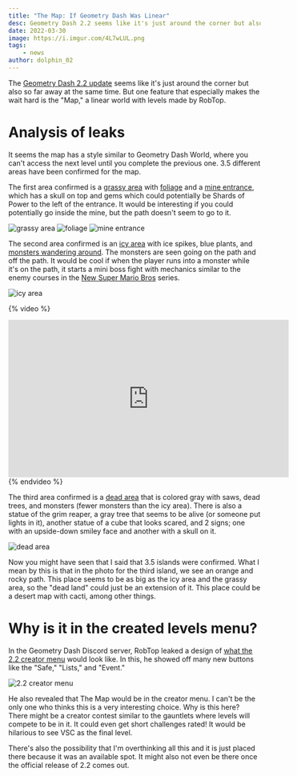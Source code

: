 ```yaml
---
title: "The Map: If Geometry Dash Was Linear"
desc: Geometry Dash 2.2 seems like it's just around the corner but also so far away at the same time. But one feature that especially makes the wait hard is the "Map," a linear world with levels made by RobTop.
date: 2022-03-30
image: https://i.imgur.com/4L7wLUL.png
tags: 
    - news
author: dolphin_02
---
```


The [Geometry Dash 2.2 update](https://geometry-dash.fandom.com/wiki/Update_2.2) seems like it's just around the corner but also so far away at the same time. But one feature that especially makes the wait hard is the "Map," a linear world with levels made by RobTop.

# Analysis of leaks

It seems the map has a style similar to Geometry Dash World, where you can't access the next level until you complete the previous one. 3.5 different areas have been confirmed for the map. 

The first area confirmed is a [grassy area](https://geometry-dash.fandom.com/wiki/Update_2.2?file=Update2.2MapPreview01.png) with [foliage](https://geometry-dash.fandom.com/wiki/Update_2.2?file=Update2.2MapPreview02.png) and a [mine entrance](https://geometry-dash.fandom.com/wiki/Update_2.2?file=Update2.2MapPreview03.png), which has a skull on top and gems which could potentially be Shards of Power to the left of the entrance. It would be interesting if you could potentially go inside the mine, but the path doesn't seem to go to it. 

![grassy area](https://static.wikia.nocookie.net/geometry-dash/images/7/78/Update2.2MapPreview01.png)
![foliage](https://static.wikia.nocookie.net/geometry-dash/images/c/c8/Update2.2MapPreview02.png)
![mine entrance](https://static.wikia.nocookie.net/geometry-dash/images/0/09/Update2.2MapPreview03.png)

The second area confirmed is an [icy area](https://geometry-dash.fandom.com/wiki/Update_2.2?file=Update2.2MapPreview04.png) with ice spikes, blue plants, and [monsters wandering around](https://discordapp.com/channels/398627612299362304/398627612299362306/938826494023721070). The monsters are seen going on the path and off the path. It would be cool if when the player runs into a monster while it's on the path, it starts a mini boss fight with mechanics similar to the enemy courses in the [New Super Mario Bros](https://www.mariowiki.com/Enemy_Course) series.

![icy area](https://static.wikia.nocookie.net/geometry-dash/images/8/80/Update2.2MapPreview04.png)

{% video %}
<iframe width="560" height="315" src="https://www.youtube.com/embed/1B3FVvfC6AE" title="YouTube video player" frameborder="0" allow="accelerometer; autoplay; clipboard-write; encrypted-media; gyroscope; picture-in-picture" allowfullscreen></iframe>
{% endvideo %}

The third area confirmed is a [dead area](https://geometry-dash.fandom.com/wiki/Update_2.2?file=Update2.2MapPreview06.jpg) that is colored gray with saws, dead trees, and monsters (fewer monsters than the icy area). There is also a statue of the grim reaper, a gray tree that seems to be alive (or someone put lights in it), another statue of a cube that looks scared, and 2 signs; one with an upside-down smiley face and another with a skull on it.

![dead area](https://i.imgur.com/4L7wLUL.png)

Now you might have seen that I said that 3.5 islands were confirmed. What I mean by this is that in the photo for the third island, we see an orange and rocky path. This place seems to be as big as the icy area and the grassy area, so the "dead land" could just be an extension of it. This place could be a desert map with cacti, among other things.

# Why is it in the created levels menu?

In the Geometry Dash Discord server, RobTop leaked a design of [what the 2.2 creator menu](/posts/hall-of-fame-will-be-removed/) would look like. In this, he showed off many new buttons like the "Safe," "Lists," and "Event."

![2.2 creator menu](https://pbs.twimg.com/media/FKsaF3pUUAMQlZ2?format=jpg&name=large)

He also revealed that The Map would be in the creator menu. I can't be the only one who thinks this is a very interesting choice. Why is this here? There might be a creator contest similar to the gauntlets where levels will compete to be in it. It could even get short challenges rated! It would be hilarious to see VSC as the final level.

There's also the possibility that I'm overthinking all this and it is just placed there because it was an available spot. It might also not even be there once the official release of 2.2 comes out.
